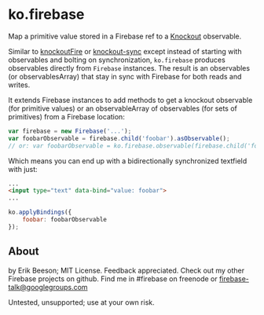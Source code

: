 ko.firebase
===========

Map a primitive value stored in a Firebase ref to a [Knockout](http://knockoutjs.com/) observable.

Similar to [knockoutFire](https://github.com/hiroshi/knockoutFire) or [knockout-sync](https://github.com/Zenovations/knockout-sync) except instead of starting with observables and bolting on synchronization, `ko.firebase` produces observables directly from `Firebase` instances. The result is an observables (or observablesArray) that stay in sync with Firebase for both reads and writes.

It extends Firebase instances to add methods to get a knockout observable (for primitive values) or an observableArray of observables (for sets of primitives) from a Firebase location:

```JavaScript
var firebase = new Firebase('...');
var foobarObservable = firebase.child('foobar').asObservable();
// or: var foobarObservable = ko.firebase.observable(firebase.child('foobar'));
```

Which means you can end up with a bidirectionally synchronized textfield with just:

```HTML
...
<input type="text" data-bind="value: foobar">
...
```

```JavaScript
ko.applyBindings({
	foobar: foobarObservable
});
```

## About

by Erik Beeson; MIT License. Feedback appreciated. Check out my other Firebase projects on github. Find me in #firebase on freenode or firebase-talk@googlegroups.com

Untested, unsupported; use at your own risk.
